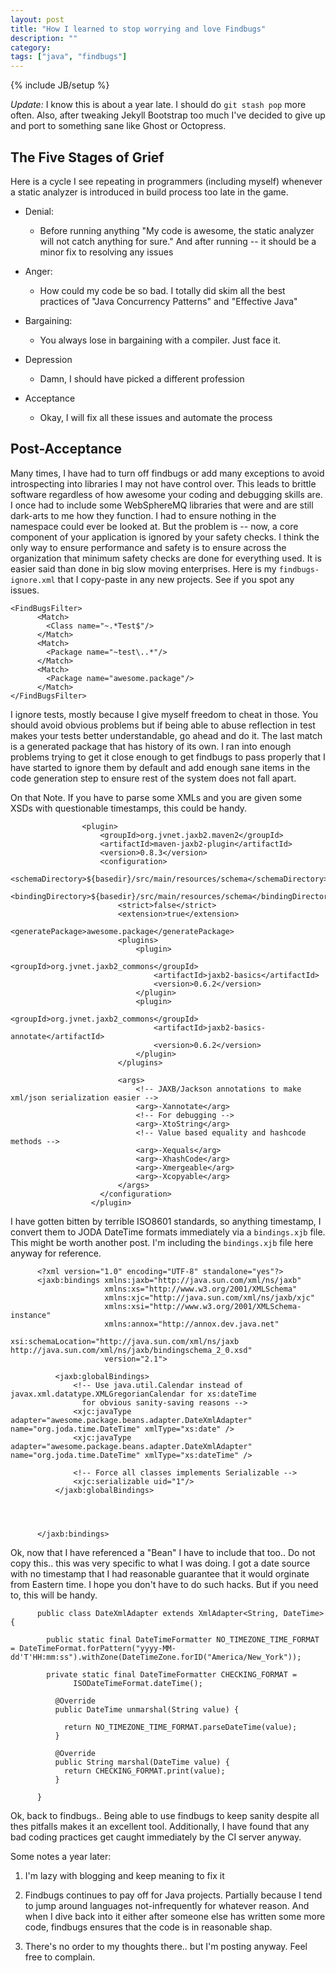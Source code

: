 ```yaml
---
layout: post
title: "How I learned to stop worrying and love Findbugs"
description: ""
category:  
tags: ["java", "findbugs"]
---
```

{% include JB/setup %}

*Update:* I know this is about a year late. I should do `git stash pop` more often. Also, after tweaking Jekyll Bootstrap too much I've decided to give up and port to something sane like Ghost or Octopress.

## The Five Stages of Grief

Here is a cycle I see repeating in programmers (including myself) whenever a static analyzer is introduced in build process too late in the game. 

* Denial:
  - Before running anything "My code is awesome, the static analyzer will not catch anything for sure." And after running -- it should be a minor fix to resolving any issues

* Anger: 
  - How could my code be so bad. I totally did skim all the best practices of "Java Concurrency Patterns" and "Effective Java"

* Bargaining:
  - You always lose in bargaining with a compiler. Just face it.

* Depression
  - Damn, I should have picked a different profession

* Acceptance
  - Okay, I will fix all these issues and automate the process


## Post-Acceptance

Many times, I have had to turn off findbugs or add many exceptions to avoid introspecting into libraries I may not have control over. This leads to brittle software regardless of how awesome your coding and debugging skills are. I once had to include some WebSphereMQ libraries that were and are still dark-arts to me how they function. I had to ensure nothing in the namespace could ever be looked at. But the problem is -- now, a core component of your application is ignored by your safety checks. I think the only way to ensure performance and safety is to ensure across the organization that minimum safety checks are done for everything used. It is easier said than done in big slow moving enterprises. Here is my `findbugs-ignore.xml` that I copy-paste in any new projects. See if you spot any issues. 

```
<FindBugsFilter>
      <Match>
        <Class name="~.*Test$"/>
      </Match>
      <Match>
        <Package name="~test\..*"/>
      </Match>
      <Match>
        <Package name="awesome.package"/>
      </Match>
</FindBugsFilter>
```

I ignore tests, mostly because I give myself freedom to cheat in those. You should avoid obvious problems but if being able to abuse reflection in test makes your tests better understandable, go ahead and do it. The last match is a generated package that has history of its own. I ran into enough problems trying to get it close enough to get findbugs to pass properly that I have started to ignore them by default and add enough sane items in the code generation step to ensure rest of the system does not fall apart.

On that Note. If you have to parse some XMLs and you are given some XSDs with questionable timestamps, this could be handy.


```
                <plugin>
                    <groupId>org.jvnet.jaxb2.maven2</groupId>
                    <artifactId>maven-jaxb2-plugin</artifactId>
                    <version>0.8.3</version>
                    <configuration>
                        <schemaDirectory>${basedir}/src/main/resources/schema</schemaDirectory>
                        <bindingDirectory>${basedir}/src/main/resources/schema</bindingDirectory>
                        <strict>false</strict>
                        <extension>true</extension>
                        <generatePackage>awesome.package</generatePackage>
                        <plugins>
                            <plugin>
                                <groupId>org.jvnet.jaxb2_commons</groupId>
                                <artifactId>jaxb2-basics</artifactId>
                                <version>0.6.2</version>
                            </plugin>
                            <plugin>
                                <groupId>org.jvnet.jaxb2_commons</groupId>
                                <artifactId>jaxb2-basics-annotate</artifactId>
                                <version>0.6.2</version>
                            </plugin>
                        </plugins>
    
                        <args>
                            <!-- JAXB/Jackson annotations to make xml/json serialization easier -->
                            <arg>-Xannotate</arg>
                            <!-- For debugging -->
                            <arg>-XtoString</arg>
                            <!-- Value based equality and hashcode methods -->
                            <arg>-Xequals</arg>
                            <arg>-XhashCode</arg>
                            <arg>-Xmergeable</arg>
                            <arg>-Xcopyable</arg>
                        </args>
                    </configuration>
                  </plugin>
```

I have gotten bitten by terrible ISO8601 standards, so anything timestamp, I convert them to JODA DateTime formats immediately via a `bindings.xjb` file. This might be worth another post. I'm including the `bindings.xjb` file here anyway for reference.



```
      <?xml version="1.0" encoding="UTF-8" standalone="yes"?>
      <jaxb:bindings xmlns:jaxb="http://java.sun.com/xml/ns/jaxb"
                     xmlns:xs="http://www.w3.org/2001/XMLSchema"
                     xmlns:xjc="http://java.sun.com/xml/ns/jaxb/xjc"
                     xmlns:xsi="http://www.w3.org/2001/XMLSchema-instance"
                     xmlns:annox="http://annox.dev.java.net"
                     xsi:schemaLocation="http://java.sun.com/xml/ns/jaxb http://java.sun.com/xml/ns/jaxb/bindingschema_2_0.xsd"
                     version="2.1">
      
          <jaxb:globalBindings>
              <!-- Use java.util.Calendar instead of javax.xml.datatype.XMLGregorianCalendar for xs:dateTime
                for obvious sanity-saving reasons -->
              <xjc:javaType  adapter="awesome.package.beans.adapter.DateXmlAdapter" name="org.joda.time.DateTime" xmlType="xs:date" />
              <xjc:javaType  adapter="awesome.package.beans.adapter.DateXmlAdapter" name="org.joda.time.DateTime" xmlType="xs:dateTime" />
      
              <!-- Force all classes implements Serializable -->
              <xjc:serializable uid="1"/>
          </jaxb:globalBindings>
      
      
      
      
      </jaxb:bindings>
```

Ok, now that I have referenced a "Bean" I have to include that too.. Do not copy this.. this was very specific to what I was doing. I got a date source with no timestamp that I had reasonable guarantee that it would orginate from Eastern time. I hope you don't have to do such hacks. But if you need to, this will be handy.

```
      public class DateXmlAdapter extends XmlAdapter<String, DateTime> {
      
        public static final DateTimeFormatter NO_TIMEZONE_TIME_FORMAT = DateTimeFormat.forPattern("yyyy-MM-dd'T'HH:mm:ss").withZone(DateTimeZone.forID("America/New_York"));
      
        private static final DateTimeFormatter CHECKING_FORMAT =
              ISODateTimeFormat.dateTime();
      
          @Override
          public DateTime unmarshal(String value) {
      
            return NO_TIMEZONE_TIME_FORMAT.parseDateTime(value);
          }
      
          @Override
          public String marshal(DateTime value) {
            return CHECKING_FORMAT.print(value);
          }
      
      }
```

Ok, back to findbugs.. Being able to use findbugs to keep sanity despite all thes pitfalls makes it an excellent tool. Additionally, I have found that any bad coding practices get caught immediately by the CI server anyway.

Some notes a year later: 

1) I'm lazy with blogging and keep meaning to fix it

2) Findbugs continues to pay off for Java projects. Partially because I tend to jump around languages not-infrequently for whatever reason. And when I dive back into it either after someone else has written some more code, findbugs ensures that the code is in reasonable shap.

3) There's no order to my thoughts there.. but I'm posting anyway. Feel free to complain.
